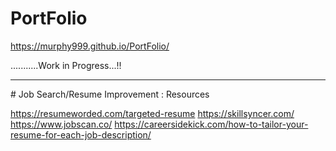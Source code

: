 # PortFolio

https://murphy999.github.io/PortFolio/

...........Work in Progress...!!
<hr>
# Job Search/Resume Improvement : Resources

https://resumeworded.com/targeted-resume
https://skillsyncer.com/
https://www.jobscan.co/
https://careersidekick.com/how-to-tailor-your-resume-for-each-job-description/
